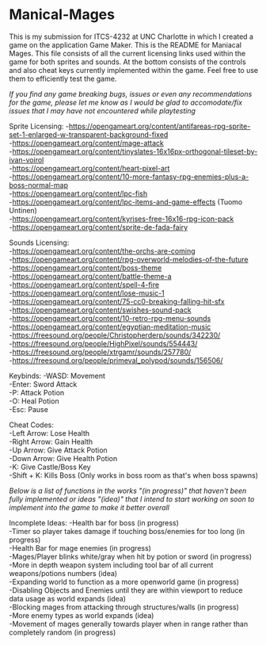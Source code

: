 # Manical-Mages
This is my submission for ITCS-4232 at UNC Charlotte in which I created a game on the application Game Maker. 
This is the README for Maniacal Mages. This file consists of all the current licensing links used within the game for both sprites and sounds. At the bottom consists of the controls and also cheat keys currently implemented within the game. Feel free to use them to efficiently test the game. 

*If you find any game breaking bugs, issues or even any recommendations for the game, please let me know as I would be glad to accomodate/fix issues that I may have not encountered while playtesting*

Sprite Licensing:
-https://opengameart.org/content/antifareas-rpg-sprite-set-1-enlarged-w-transparent-background-fixed <br />
-https://opengameart.org/content/mage-attack <br />
-https://opengameart.org/content/tinyslates-16x16px-orthogonal-tileset-by-ivan-voirol <br />
-https://opengameart.org/content/heart-pixel-art <br />
-https://opengameart.org/content/10-more-fantasy-rpg-enemies-plus-a-boss-normal-map <br />
-https://opengameart.org/content/lpc-fish <br />
-https://opengameart.org/content/lpc-items-and-game-effects (Tuomo Untinen) <br />
-https://opengameart.org/content/kyrises-free-16x16-rpg-icon-pack <br /> 
-https://opengameart.org/content/sprite-de-fada-fairy <br />

Sounds Licensing: <br />
-https://opengameart.org/content/the-orchs-are-coming <br />
-https://opengameart.org/content/rpg-overworld-melodies-of-the-future <br />
-https://opengameart.org/content/boss-theme <br />
-https://opengameart.org/content/battle-theme-a <br />
-https://opengameart.org/content/spell-4-fire <br />
-https://opengameart.org/content/lose-music-1 <br />
-https://opengameart.org/content/75-cc0-breaking-falling-hit-sfx <br />
-https://opengameart.org/content/swishes-sound-pack <br />
-https://opengameart.org/content/10-retro-rpg-menu-sounds <br /> 
-https://opengameart.org/content/egyptian-meditation-music <br />
-https://freesound.org/people/Christopherderp/sounds/342230/ <br />
-https://freesound.org/people/HighPixel/sounds/554443/ <br />
-https://freesound.org/people/xtrgamr/sounds/257780/ <br /> 
-https://freesound.org/people/primeval_polypod/sounds/156506/ <br />

Keybinds:
-WASD: Movement <br />
-Enter: Sword Attack <br />
-P: Attack Potion <br />
-O: Heal Potion <br />
-Esc: Pause <br />

Cheat Codes: <br />
-Left Arrow: Lose Health <br />
-Right Arrow: Gain Health <br />
-Up Arrow: Give Attack Potion <br />
-Down Arrow: Give Health Potion <br />
-K: Give Castle/Boss Key <br />
-Shift + K: Kills Boss (Only works in boss room as that's when boss spawns) <br />

*Below is a list of functions in the works "(in progress)" that haven't been fully implemented or ideas "(idea)" that I intend to start working on soon to implement into the game to make it better overall*

Incomplete Ideas:
-Health bar for boss (in progress) <br />
-Timer so player takes damage if touching boss/enemies for too long (in progress) <br />
-Health Bar for mage enemies (in progress) <br />
-Mages/Player blinks white/gray when hit by potion or sword (in progress) <br />
-More in depth weapon system including tool bar of all current weapons/potions numbers (idea) <br />
-Expanding world to function as a more openworld game (in progress) <br />
-Disabling Objects and Enemies until they are within viewport to reduce data usage as world expands (idea) <br />
-Blocking mages from attacking through structures/walls (in progress) <br />
-More enemy types as world expands (idea) <br />
-Movement of mages generally towards player when in range rather than completely random (in progress) <br />
